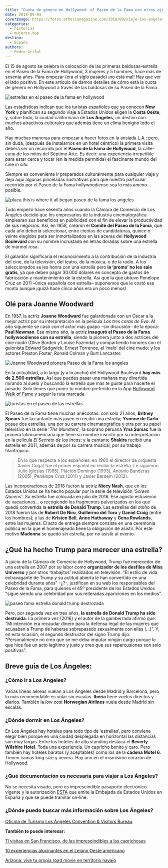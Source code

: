 ```yaml
---
title: "Cuota de género en Hollywood: el Paseo de la Fama con otros ojos"
date: 2018-09-04
coverImage: https://fotos.etheriamagazine.com/2018/08/viaje-los-angeles-Paseo-de-la-Fama-de-Hollywood-etheria.jpg
categories: 
  - historias
  - mujeres-top
destino: 
  - España
authors: 
  - Pedro Grifol
---
```


El 15 de agosto se celebra la colocación de las primeras baldosas-estrella en el Paseo 
de la Fama de Hollywood, 3 mujeres y 5 hombres, hace más de sesenta años. Para empezar 
(era el siglo pasado) ¡no está mal! Hay que ver el lado positivo. En este artículo de 
damos detalles de cómo está la cuota de género en Hollywood a través de las baldosas de 
su Paseo de la Fama. 

![estrellas en el paseo de la fama en hollywood](https://fotos.etheriamagazine.com/2018/08/viaje-los-angeles-Paseo-de-la-Fama-de-Hollywood-etheria.jpg "El Paseo de la Fama es una de las visitas básicas en Los Ángeles.")

Las estadísticas indican que los turistas españoles que ya conocen **New York** y 
planifican su segundo viaje a Estados Unidos eligen la **Costa Oeste**; y, sobre todo, 
la ciudad californiana de **Los Ángeles**, un destino con muchos atractivos culturales 
que además tiene un clima benigno todo el año. 

Hay muchas maneras para empezar a hacer fotos en la ansiada L.A.; pero, sin duda, 
(después de instalarnos en un hotel céntrico) la primera visita deberá ser un recorrido 
por el **Paseo de la Fama de Hollywood**, la calle-cuna de los mitos del Séptimo Arte. 
Es decir: una experiencia irrepetible para estar cerca y tocar (en la medida permitida) 
el fascinante mundo del cine _in situ._ 

Siempre es conveniente ir preparados culturalmente para cualquier viaje y dejo aquí 
algunas pinceladas ilustrativas para que nuestro particular recorrido por el Paseo de la 
Fama hollywoodiense sea lo más ameno posible. 

![placa this is where it all began paseo de la fama los angeles](https://fotos.etheriamagazine.com/2018/08/viaje-los-angeles-paseo-fama-placa-donde-todo-empezo-etheria.jpg "Inscripción conmemorativa de las 8 primeras estrellas del Paseo de la Fama.")

Todo empezó hace sesenta años cuando la Cámara de Comercio de Los Ángeles decidió que 
los empresarios de la industria cinematográfica emplearan sus beneficios en publicidad 
con el fin de elevar la productividad de sus negocios. Así, en 1958, crearon el **Comité 
del Paseo de la Fama**, que cada año debería seleccionar, entre cientos de candidaturas, 
quince o veinte elegidos para ser inmortalizados en las aceras del **Hollywood 
Boulevard** con su nombre incrustado en letras doradas sobre una estrella de mármol 
rosa. 

El galardón significaría el reconocimiento a la contribución de la industria del cine, 
de la televisión, del teatro, de la música, o de la radio. A los seleccionados se les 
honra con una estrella pero **la ‘promo’ no les sale gratis**, ya que deben pagar 30.000 
dólares en concepto de gastos de fabricación y mantenimiento de la estrella. Así que la 
que obtuvo Penélope Cruz en 2011 –única española con estrella– suponemos que le costó 
ese monto aunque ¡quizá hace cinco años era un poco menos! 

## Olé para Joanne Woodward

En 1957, la actriz **Joanne Woodward** fue galardonada con un Óscar a la mejor actriz 
por su interpretación en la película _Las tres caras de Eva_. Al año siguiente se casó 
con el actor más guapo –sin discusión– de la época: **Paul Newman**. Ese mismo año, la 
actriz **inauguró el Paseo de la Fama hollywoodiense con su estrella**, siendo la 
pionera junto a dos actrices del cine mudo (Olive Borden y Louise Fazenda) y 
compartiendo honores con el guionista Edward Sedgwick; Ernest Torrence, el ‘malo’ del 
cine mudo; y los actores Preston Foster, Ronald Colman y Burt Lancaster. 

![Joanne Woodward pionera Paseo de la Fama los angeles](https://fotos.etheriamagazine.com/2018/08/Los-Angeles-paseo-fama-estrella-Joanne-Woodward-etheria.jpg "Joanne Woodward, pionera del Paseo de la Fama, y su estrella en la actualidad.")

En la actualidad, a lo largo (y a lo ancho) del Hollywood Boulevard **hay más de 2.500 
estrellas**. Así que puedes pasar una mañana muy divertida mirando al suelo y buscando 
la estrella que más te guste para hacerte el posado. Solo tienes que poner tu nombre 
preferido en la App [Hollywood Walk of 
Fame](https://play.google.com/store/apps/details?id=com.dmi.hollywood&hl=en_US) y seguir 
la ruta marcada. 

![turistas en el paseo de las estrellas](https://fotos.etheriamagazine.com/2018/08/viaje-etheria-magazine-Paseo-de-la-Fama-de-Hollywood-viaje-los-angeles.jpg "(Izq.) Operarios colocando una estrella. (Dcha.) Los visitantes buscan su personaje favorito para el recuerdo.")

El Paseo de la Fama tiene muchas anécdotas: con solo 21 años, **Britney Spears** fue la 
cantante más joven en recibir una estrella; **Yvonne de Carlo** posee dos estrellas, una 
por su carrera cinematográfica y otra por su papel televisivo en la serie '_The 
Munsters_'; la soprano peruana **Yma Sumac** fue la primera latinoamericana que tiene su 
nombre inscrito por su interpretación en la película _El Secreto de los Incas_; y la 
cantante **Shakira** recibió una estrella en 2011, además de por su carrera musical, por 
su trabajo filantrópico. 

> En lo que respecta a los españoles: en 1960 el director de orquesta Xavier Cugat fue el 
> primer español en recibir la estrella. Le siguieron Julio Iglesias (1985), Plácido 
> Domingo (1993), Antonio Banderas (2005), Penélope Cruz (2011) y Javier Bardem (2012). 

Las incorporaciones de 2018 fueron la actriz **Niecy Nash**, que en los Estados Unidos 
se ha hecho popular por la serie de televisión '_Screen Queens'_. Su estrella fue 
colocada en julio de 2018. Ese agosto estuvieron de vacaciones… o recogiendo los 
fragmentos pulverizados en los que quedó convertida la **estrella de Donald Trump**. Las 
estrellas del otoño de 2018 fueron las de **Robert De Niro**, **Guillermo del Toro** y 
**Daniel Craig** (entre los hombres); y las de **Kristen Bell**, **Anne Hathaway** y 
**Gena Rowlands**, entre las mujeres. El acto de entrega siempre consiste en una 
ceremonia pública en la que el homenajeado tiene la obligación de asistir. Por este 
motivo **Madonna** se quedó sin estrella, por no asistir al evento. 

## ¿Qué ha hecho Trump para merecer una estrella?

A juicio de la Cámara de Comercio de Hollywood, Trump fue merecedor de una estrella en 
2007 por su labor como **organizador de los desfiles de Miss Universo** y por otros 
‘trabajitos’ realizados en televisión. "El estilo de vida extravagante de Trump y su 
actitud abierta le han convertido en una celebridad durante años" -¿?-, justifican en su 
web los responsables del Paseo de la Fama, para quienes el 45º presidente de los Estados 
Unidos "sigue siendo una celebridad por sus reiteradas apariciones en los medios”. 

![paseo fama estrella donald trump destrozada](https://fotos.etheriamagazine.com/2018/08/los-angeles-paseo-fama-estrella-rota-Donald-Trump-26-julio-2018.jpg "Así amaneció la estrella de Donald Trump el 26 de julio de 2018.")

Pero, por segunda vez en tres años, **la estrella de Donald Trump ha sido destruida**. 
La primera vez (2016) y el autor de la gamberrada afirmó que: “Mi intención era recaudar 
dinero para la defensa legal de las mujeres que acusaban a Trump de haberse sobrepasado 
sexualmente con ellas (…)”. Y, en esta ocasión, el segundo destructor del signo Trump 
dijo: "Personalmente no creo que se me deba imputar ningún cargo porque lo que hice fue 
un acto legítimo y justo y creo que sus repercusiones son solo positivas”. 

## Breve guía de Los Ángeles:

### ¿Cómo ir a Los Angeles?

Varias líneas aéreas vuelan a Los Ángeles desde Madrid y Barcelona, pero lo más 
recomendable es volar sin escalas. **Iberia** tiene vuelos directos y diarios. También 
la _low cost_ **Norwegian Airlines** vuela desde Madrid sin escalas. 

### ¿Dónde dormir en Los Ángeles?

En Los Ángeles hay hoteles para todo tipo de ‘estrellas’, pero conviene elegir bien 
porque en una ciudad desplegada en horizontal las distancias son muy largas. Entre los 
hoteles de alto standing destaca el **Beverly Wilshire Hotel**. Toda una experiencia. Un 
capricho bonito y caro. Pero también hay hoteles baratos (y aceptables) como los de la 
**cadena Motel 6**. Tienen camas king size y nevera. Hay uno en el mismísimo corazón de 
Hollywood. 

### ¿Qué documentación es necesaria para viajar a Los Ángeles?

No se necesita visado, pero es imprescindible pasaporte electrónico vigente y la 
autorización [ESTA](http://www.esta.es) que emite la Embajada de Estados Unidos en 
España y que se puede tramitar on-line. 

### ¿Dónde puedo buscar más información sobre Los Ángeles?

[Oficina de Turismo Los Ángeles Convention & Visitors 
Bureau](https://www.discoverlosangeles.com). 

**También te puede interesar:** 

[11 visitas en San Francisco, de las imprescindibles a las 
caprichosas](https://etheriamagazine.com/2021/04/09/10-visitas-imprescindibles-en-san-francisco/) 

[10 experiencias alucinantes en el Lejano Oeste 
americano](https://etheriamagazine.com/2019/07/18/ruta-california-por-el-lejano-oeste-americano/) 

[Arizona: vive tu propia road movie en territorio 
navajo](https://etheriamagazine.com/2018/05/29/viaje-aventura-para-mujeres-en-arizona-usa/)
